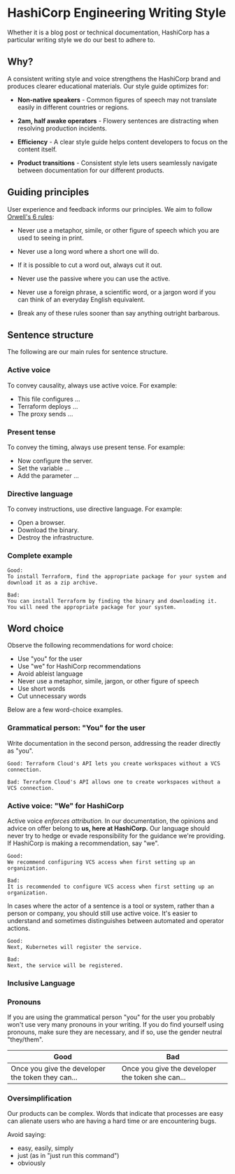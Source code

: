 # HashiCorp Engineering Writing Style

Whether it is a blog post or technical documentation, HashiCorp has a particular writing style we do our best to adhere to.

## Why?

A consistent writing style and voice strengthens the HashiCorp brand and 
produces clearer educational materials. Our style guide optimizes for:

- **Non-native speakers** - Common figures of speech may not translate easily in different countries or regions.

- **2am, half awake operators** - Flowery sentences are distracting when resolving production incidents.

- **Efficiency** - A clear style guide helps content developers to focus on the content itself. 

- **Product transitions** - Consistent style lets users seamlessly navigate between documentation for our different products.

## Guiding principles

User experience and feedback informs our principles. We aim to follow [Orwell's 6
rules](http://www.orwell.ru/library/essays/politics/english/e_polit):

- Never use a metaphor, simile, or other figure of speech which you are used to
  seeing in print.

- Never use a long word where a short one will do.

- If it is possible to cut a word out, always cut it out.

- Never use the passive where you can use the active.

- Never use a foreign phrase, a scientific word, or a jargon word if you can
  think of an everyday English equivalent.

- Break any of these rules sooner than say anything outright barbarous.

## Sentence structure

The following are our main rules for sentence structure.

### Active voice

To convey causality, always use active voice. For example:

- This file configures ...
- Terraform deploys ...
- The proxy sends ...

### Present tense

To convey the timing, always use present tense. For example:

- Now configure the server.
- Set the variable ...
- Add the parameter ...

### Directive language

To convey instructions, use directive language. For example:

- Open a browser. 
- Download the binary.
- Destroy the infrastructure. 


### Complete example

```text
Good:
To install Terraform, find the appropriate package for your system and download it as a zip archive.

Bad:
You can install Terraform by finding the binary and downloading it. You will need the appropriate package for your system.
```

## Word choice

Observe the following recommendations for word choice:

- Use "you" for the user
- Use "we" for HashiCorp recommendations
- Avoid ableist language
- Never use a metaphor, simile, jargon, or other figure of speech
- Use short words 
- Cut unnecessary words

Below are a few word-choice examples. 

### Grammatical person: "You" for the user

Write documentation in the second person, addressing the reader directly as "you".

```text
Good: Terraform Cloud's API lets you create workspaces without a VCS connection.

Bad: Terraform Cloud's API allows one to create workspaces without a VCS connection.
```

### Active voice: "We" for HashiCorp

Active voice _enforces attribution._ In
our documentation, the opinions and advice on offer belong to **us, here at
HashiCorp.** Our language should never try to hedge or evade responsibility for
the guidance we're providing. If HashiCorp is making a recommendation, say "we".

```text
Good:
We recommend configuring VCS access when first setting up an organization.

Bad:
It is recommended to configure VCS access when first setting up an organization.
```

In cases where the actor of a sentence is a tool or system, rather than a person
or company, you should still use active voice. It's easier to
understand and sometimes distinguishes between automated and operator actions.

```text
Good:
Next, Kubernetes will register the service.

Bad:
Next, the service will be registered.
```

### Inclusive Language

### Pronouns

If you are using the grammatical person "you" for the user you probably won't
use very many pronouns in your writing. If you do find yourself using pronouns,
make sure they are necessary, and if so, use the gender neutral "they/them".

|Good|Bad|
-|-
|Once you give the developer the token they can...|Once you give the developer the token she can...|

### Oversimplification

Our products can be complex. Words that indicate that processes are easy
can alienate users who are having a hard time or are encountering bugs.

Avoid saying:
- easy, easily, simply
- just (as in "just run this command")
- obviously

